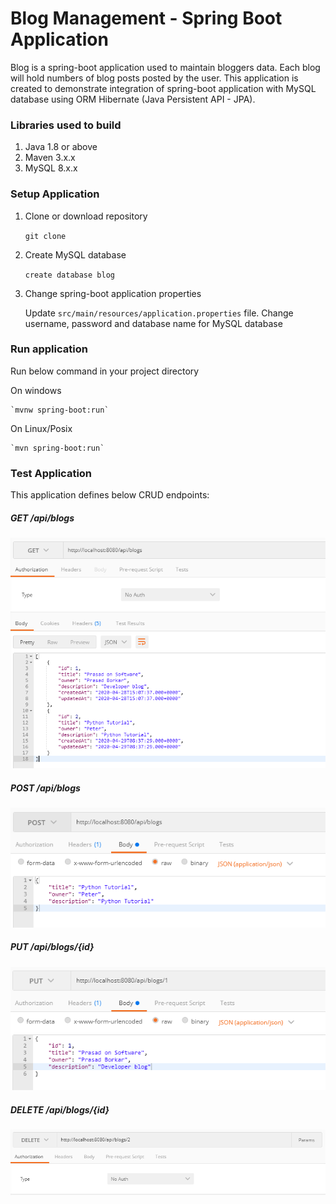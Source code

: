 # Blog Management - Spring Boot Application


Blog is a spring-boot application used to maintain bloggers data. Each blog will hold numbers of blog posts posted by the user. This application is created to demonstrate integration of spring-boot application with MySQL database
using ORM Hibernate (Java Persistent API - JPA). 


### Libraries used to build
1. Java 1.8 or above
2. Maven 3.x.x
3. MySQL 8.x.x


### Setup Application

1. Clone or download repository

	`git clone `

2. Create MySQL database
	
	`create database blog`

3. Change spring-boot application properties

	Update `src/main/resources/application.properties` file.
	Change username, password and database name for MySQL database


### Run application
Run below command in your project directory

On windows

	`mvnw spring-boot:run`

On Linux/Posix

	`mvn spring-boot:run`


### Test Application

This application defines below CRUD endpoints:

##### GET /api/blogs

![GET](images/get.PNG)


##### POST /api/blogs

![POST](images/post.PNG)


##### PUT /api/blogs/{id}

![PUT](images/Put.PNG)


##### DELETE /api/blogs/{id}

![DELETE](images/delete.PNG)


